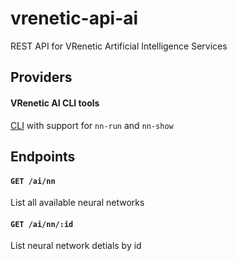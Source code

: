 vrenetic-api-ai
===============

REST API for VRenetic Artificial Intelligence Services

Providers
---------

#### VRenetic AI CLI tools
[CLI](https://github.com/vrenetic-inc/vrenetic-ai-cli) with support for `nn-run` and `nn-show`

Endpoints
---------

#### `GET /ai/nn`

List all available neural networks

#### `GET /ai/nn/:id`

List neural network detials by id